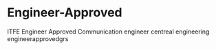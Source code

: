 # Engineer-Approved
ITFE Engineer Approved Communication engineer centreal engineering engineerapprovedgrs
